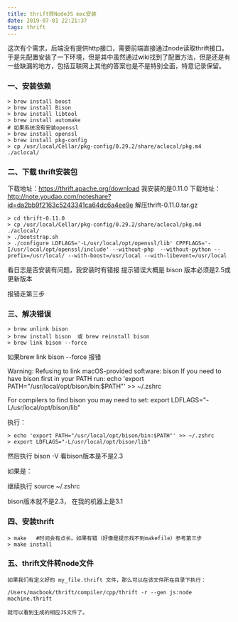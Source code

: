 ```yaml
---
title: thrift转NodeJS mac安装
date: 2019-07-01 22:21:37
tags: thrift
---
```


这次有个需求，后端没有提供http接口，需要前端直接通过node读取thrift接口。于是先配置安装了一下环境，但是其中虽然通过wiki找到了配置方法，但是还是有一些缺漏的地方，包括互联网上其他的答案也是不是特别全面，特意记录保留。

### 一、安装依赖

```shell
> brew install boost
> brew install Bison
> brew install libtool
> brew install automake
# 如果系统没有安装openssl
> brew install openssl
> brew install pkg-config
> cp /usr/local/Cellar/pkg-config/0.29.2/share/aclocal/pkg.m4 ./aclocal/
```

### 二、下载 thrift安装包
下载地址：https://thrift.apache.org/download
我安装的是0.11.0 下载地址：http://note.youdao.com/noteshare?id=da2bb9f2163c5243341ca64dc6a4ee9e
解压thrift-0.11.0.tar.gz   

```shell
> cd thrift-0.11.0
> cp /usr/local/Cellar/pkg-config/0.29.2/share/aclocal/pkg.m4 ./aclocal/
> ./bootstrap.sh
> ./configure LDFLAGS='-L/usr/local/opt/openssl/lib' CPPFLAGS='-I/usr/local/opt/openssl/include' --without-php  --without-python --prefix=/usr/local/ --with-boost=/usr/local --with-libevent=/usr/local
```

看日志是否安装有问题，我安装时有错报
提示错误大概是 bison 版本必须是2.5或 更新版本

报错走第三步

### 三、解决错误
```shell
> brew unlink bison
> brew install bison  或 brew reinstall bison
> brew link bison --force
```
如果brew link bison --force
报错

Warning: Refusing to link macOS-provided software: bison
If you need to have bison first in your PATH run:
echo 'export PATH="/usr/local/opt/bison/bin:$PATH"' >> ~/.zshrc

For compilers to find bison you may need to set:
export LDFLAGS="-L/usr/local/opt/bison/lib"

执行：
```shell
> echo 'export PATH="/usr/local/opt/bison/bin:$PATH"' >> ~/.zshrc
> export LDFLAGS="-L/usr/local/opt/bison/lib"
```

然后执行 bison -V 看bison版本是不是2.3

如果是：

 继续执行 source ~/.zshrc

bison版本就不是2.3， 在我的机器上是3.1

### 四、安装thrift
```shell
> make   #时间会有点长。如果有错（好像是提示找不到makefile）参考第三步
> make install
```

### 五、thrift文件转node文件

```shell
如果我们有定义好的 my_file.thrift 文件，那么可以在该文件所在目录下执行：

/Users/macbook/thrift/compiler/cpp/thrift -r --gen js:node machine.thrift

就可以看到生成的相应JS文件了。
```